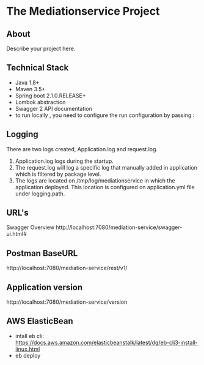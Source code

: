 # The Mediationservice Project

## About

Describe your project here.

## Technical Stack

- Java 1.8+
- Maven 3.5+
- Spring boot 2.1.0.RELEASE+
- Lombok abstraction
- Swagger 2 API documentation
-  to run locally , you need to configure the run configuration by passing :

## Logging
There are two logs created, Application.log and request.log.
1. Application.log logs during the startup.
2. The request.log will log a specific log that manually added in application which is filtered by package level.
3. The logs are located on /tmp/log/mediationservice in which the application deployed. This location is configured on application.yml file under logging.path. 

## URL's
Swagger Overview
http://localhost:7080/mediation-service/swagger-ui.html#

## Postman BaseURL
http://localhost:7080/mediation-service/rest/v1/

## Application version
http://localhost:7080/mediation-service/version

## AWS ElasticBean
 * intall eb cli: https://docs.aws.amazon.com/elasticbeanstalk/latest/dg/eb-cli3-install-linux.html
 * eb deploy
